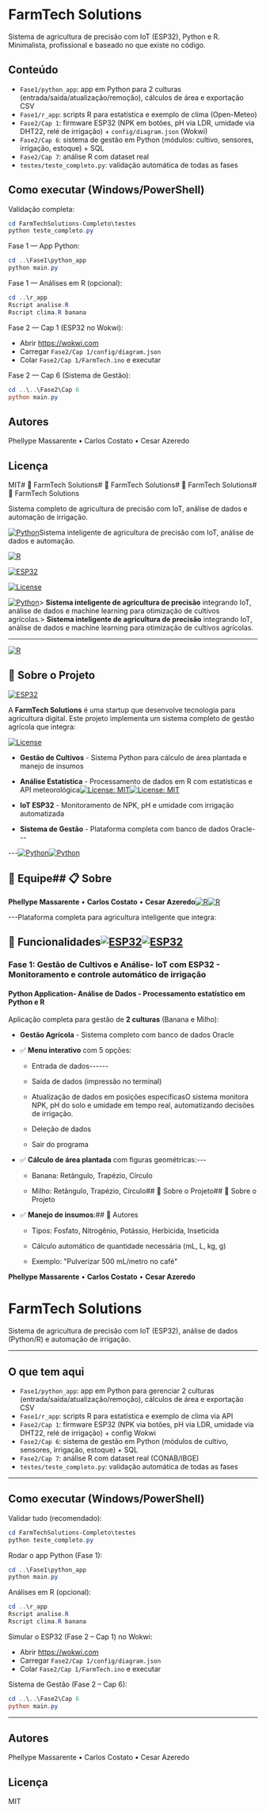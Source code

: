 # FarmTech Solutions

Sistema de agricultura de precisão com IoT (ESP32), Python e R. Minimalista, profissional e baseado no que existe no código.

## Conteúdo
- `Fase1/python_app`: app em Python para 2 culturas (entrada/saída/atualização/remoção), cálculos de área e exportação CSV
- `Fase1/r_app`: scripts R para estatística e exemplo de clima (Open-Meteo)
- `Fase2/Cap 1`: firmware ESP32 (NPK em botões, pH via LDR, umidade via DHT22, relé de irrigação) + `config/diagram.json` (Wokwi)
- `Fase2/Cap 6`: sistema de gestão em Python (módulos: cultivo, sensores, irrigação, estoque) + SQL
- `Fase2/Cap 7`: análise R com dataset real
- `testes/teste_completo.py`: validação automática de todas as fases

## Como executar (Windows/PowerShell)

Validação completa:
```powershell
cd FarmTechSolutions-Completo\testes
python teste_completo.py
```

Fase 1 — App Python:
```powershell
cd ..\Fase1\python_app
python main.py
```

Fase 1 — Análises em R (opcional):
```powershell
cd ..\r_app
Rscript analise.R
Rscript clima.R banana
```

Fase 2 — Cap 1 (ESP32 no Wokwi):
- Abrir https://wokwi.com
- Carregar `Fase2/Cap 1/config/diagram.json`
- Colar `Fase2/Cap 1/FarmTech.ino` e executar

Fase 2 — Cap 6 (Sistema de Gestão):
```powershell
cd ..\..\Fase2\Cap 6
python main.py
```

## Autores
Phellype Massarente • Carlos Costato • Cesar Azeredo

## Licença
MIT# 🌾 FarmTech Solutions# 🌾 FarmTech Solutions# 🌾 FarmTech Solutions# 🌾 FarmTech Solutions



Sistema completo de agricultura de precisão com IoT, análise de dados e automação de irrigação.



[![Python](https://img.shields.io/badge/Python-3.8+-blue.svg)](https://www.python.org/)Sistema inteligente de agricultura de precisão com IoT, análise de dados e automação.

[![R](https://img.shields.io/badge/R-4.0+-276DC3.svg)](https://www.r-project.org/)

[![ESP32](https://img.shields.io/badge/ESP32-Wokwi-orange.svg)](https://wokwi.com/)

[![License](https://img.shields.io/badge/License-MIT-green.svg)](LICENSE)

[![Python](https://img.shields.io/badge/Python-3.8+-blue.svg)](https://www.python.org/)> **Sistema inteligente de agricultura de precisão** integrando IoT, análise de dados e machine learning para otimização de cultivos agrícolas.> **Sistema inteligente de agricultura de precisão** integrando IoT, análise de dados e machine learning para otimização de cultivos agrícolas.

---

[![R](https://img.shields.io/badge/R-4.0+-276DC3.svg)](https://www.r-project.org/)

## 📖 Sobre o Projeto

[![ESP32](https://img.shields.io/badge/ESP32-IoT-orange.svg)](https://www.espressif.com/)

A **FarmTech Solutions** é uma startup que desenvolve tecnologia para agricultura digital. Este projeto implementa um sistema completo de gestão agrícola que integra:

[![License](https://img.shields.io/badge/License-MIT-green.svg)](LICENSE)

- **Gestão de Cultivos** - Sistema Python para cálculo de área plantada e manejo de insumos

- **Análise Estatística** - Processamento de dados em R com estatísticas e API meteorológica[![License: MIT](https://img.shields.io/badge/License-MIT-blue.svg)](https://opensource.org/licenses/MIT)[![License: MIT](https://img.shields.io/badge/License-MIT-blue.svg)](https://opensource.org/licenses/MIT)

- **IoT ESP32** - Monitoramento de NPK, pH e umidade com irrigação automatizada

- **Sistema de Gestão** - Plataforma completa com banco de dados Oracle---



---[![Python](https://img.shields.io/badge/Python-3.8+-green.svg)](https://www.python.org/)[![Python](https://img.shields.io/badge/Python-3.8+-green.svg)](https://www.python.org/)



## 👥 Equipe## 📋 Sobre



**Phellype Massarente** • **Carlos Costato** • **Cesar Azeredo**[![R](https://img.shields.io/badge/R-4.0+-blue.svg)](https://www.r-project.org/)[![R](https://img.shields.io/badge/R-4.0+-blue.svg)](https://www.r-project.org/)



---Plataforma completa para agricultura inteligente que integra:



## 🎯 Funcionalidades[![ESP32](https://img.shields.io/badge/ESP32-IoT-orange.svg)](https://www.espressif.com/)[![ESP32](https://img.shields.io/badge/ESP32-IoT-orange.svg)](https://www.espressif.com/)



### Fase 1: Gestão de Cultivos e Análise- **IoT com ESP32** - Monitoramento e controle automático de irrigação



#### Python Application- **Análise de Dados** - Processamento estatístico em Python e R

Aplicação completa para gestão de **2 culturas** (Banana e Milho):

- **Gestão Agrícola** - Sistema completo com banco de dados Oracle

- ✅ **Menu interativo** com 5 opções:

  - Entrada de dados------

  - Saída de dados (impressão no terminal)

  - Atualização de dados em posições específicasO sistema monitora NPK, pH do solo e umidade em tempo real, automatizando decisões de irrigação.

  - Deleção de dados

  - Sair do programa



- ✅ **Cálculo de área plantada** com figuras geométricas:---

  - Banana: Retângulo, Trapézio, Círculo

  - Milho: Retângulo, Trapézio, Círculo## 📖 Sobre o Projeto## 📖 Sobre o Projeto



- ✅ **Manejo de insumos**:## 👥 Autores

  - Tipos: Fosfato, Nitrogênio, Potássio, Herbicida, Inseticida

  - Cálculo automático de quantidade necessária (mL, L, kg, g)

  - Exemplo: "Pulverizar 500 mL/metro no café"

**Phellype Massarente** • **Carlos Costato** • **Cesar Azeredo**

# FarmTech Solutions

Sistema de agricultura de precisão com IoT (ESP32), análise de dados (Python/R) e automação de irrigação.

---

## O que tem aqui
- `Fase1/python_app`: app em Python para gerenciar 2 culturas (entrada/saída/atualização/remoção), cálculos de área e exportação CSV
- `Fase1/r_app`: scripts R para estatística e exemplo de clima via API
- `Fase2/Cap 1`: firmware ESP32 (NPK via botões, pH via LDR, umidade via DHT22, relé de irrigação) + config Wokwi
- `Fase2/Cap 6`: sistema de gestão em Python (módulos de cultivo, sensores, irrigação, estoque) + SQL
- `Fase2/Cap 7`: análise R com dataset real (CONAB/IBGE)
- `testes/teste_completo.py`: validação automática de todas as fases

---

## Como executar (Windows/PowerShell)

Validar tudo (recomendado):
```powershell
cd FarmTechSolutions-Completo\testes
python teste_completo.py
```

Rodar o app Python (Fase 1):
```powershell
cd ..\Fase1\python_app
python main.py
```

Análises em R (opcional):
```powershell
cd ..\r_app
Rscript analise.R
Rscript clima.R banana
```

Simular o ESP32 (Fase 2 – Cap 1) no Wokwi:
- Abrir https://wokwi.com
- Carregar `Fase2/Cap 1/config/diagram.json`
- Colar `Fase2/Cap 1/FarmTech.ino` e executar

Sistema de Gestão (Fase 2 – Cap 6):
```powershell
cd ..\..\Fase2\Cap 6
python main.py
```

---

## Autores
Phellype Massarente • Carlos Costato • Cesar Azeredo

## Licença
MIT

